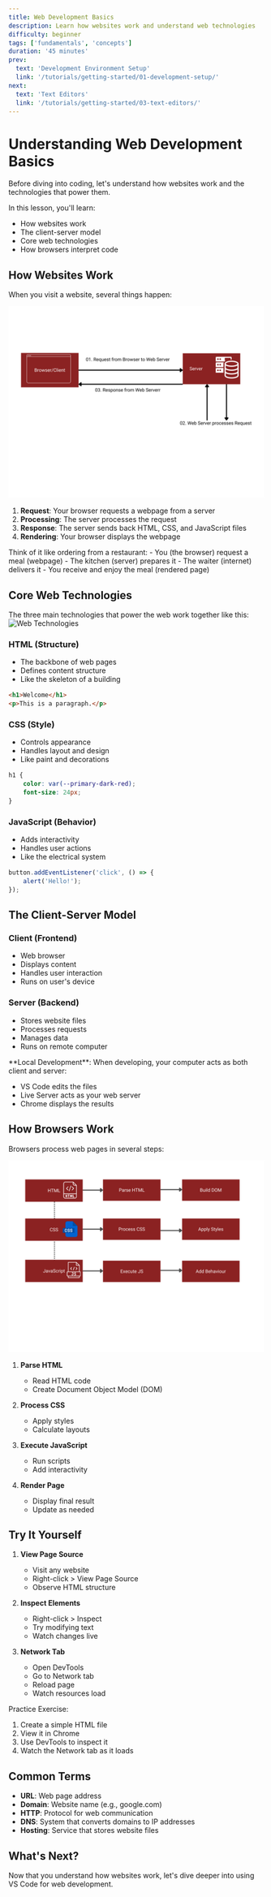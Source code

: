 ```yaml
---
title: Web Development Basics
description: Learn how websites work and understand web technologies
difficulty: beginner
tags: ['fundamentals', 'concepts']
duration: '45 minutes'
prev:
  text: 'Development Environment Setup'
  link: '/tutorials/getting-started/01-development-setup/'
next:
  text: 'Text Editors'
  link: '/tutorials/getting-started/03-text-editors/'
---
```


<div class="tutorial-container">

# Understanding Web Development Basics

Before diving into coding, let's understand how websites work and the technologies that power them.

<div class="highlight-box">
In this lesson, you'll learn:

- How websites work
- The client-server model
- Core web technologies
- How browsers interpret code
</div>

## How Websites Work

When you visit a website, several things happen:

<img src="../../../.vitepress/public/images/tutorials/getting-started/client-server.svg" alt="Client-Server Model" />

1. **Request**: Your browser requests a webpage from a server
2. **Processing**: The server processes the request
3. **Response**: The server sends back HTML, CSS, and JavaScript files
4. **Rendering**: Your browser displays the webpage

<div class="highlight-box">
Think of it like ordering from a restaurant:
- You (the browser) request a meal (webpage)
- The kitchen (server) prepares it
- The waiter (internet) delivers it
- You receive and enjoy the meal (rendered page)
</div>

## Core Web Technologies

The three main technologies that power the web work together like this:
![Web Technologies](/images/tutorials/getting-started/web-technologies.svg)

### HTML (Structure)

- The backbone of web pages
- Defines content structure
- Like the skeleton of a building

```html
<h1>Welcome</h1>
<p>This is a paragraph.</p>
```

### CSS (Style)

- Controls appearance
- Handles layout and design
- Like paint and decorations

```css
h1 {
	color: var(--primary-dark-red);
	font-size: 24px;
}
```

### JavaScript (Behavior)

- Adds interactivity
- Handles user actions
- Like the electrical system

```javascript
button.addEventListener('click', () => {
	alert('Hello!');
});
```

## The Client-Server Model

### Client (Frontend)

- Web browser
- Displays content
- Handles user interaction
- Runs on user's device

### Server (Backend)

- Stores website files
- Processes requests
- Manages data
- Runs on remote computer

<div class="highlight-box">
**Local Development**: When developing, your computer acts as both client and server:

- VS Code edits the files
- Live Server acts as your web server
- Chrome displays the results
</div>

## How Browsers Work

Browsers process web pages in several steps:

<img src="../../../.vitepress/public/images/tutorials/getting-started/browser-process.svg" alt="Browser Process" />

1. **Parse HTML**

   - Read HTML code
   - Create Document Object Model (DOM)

2. **Process CSS**

   - Apply styles
   - Calculate layouts

3. **Execute JavaScript**

   - Run scripts
   - Add interactivity

4. **Render Page**
   - Display final result
   - Update as needed

## Try It Yourself

1. **View Page Source**

   - Visit any website
   - Right-click > View Page Source
   - Observe HTML structure

2. **Inspect Elements**

   - Right-click > Inspect
   - Try modifying text
   - Watch changes live

3. **Network Tab**
   - Open DevTools
   - Go to Network tab
   - Reload page
   - Watch resources load

<div class="highlight-box">
Practice Exercise:

1. Create a simple HTML file
2. View it in Chrome
3. Use DevTools to inspect it
4. Watch the Network tab as it loads
</div>

## Common Terms

- **URL**: Web page address
- **Domain**: Website name (e.g., google.com)
- **HTTP**: Protocol for web communication
- **DNS**: System that converts domains to IP addresses
- **Hosting**: Service that stores website files

## What's Next?

Now that you understand how websites work, let's dive deeper into using VS Code for web development.

</div>
